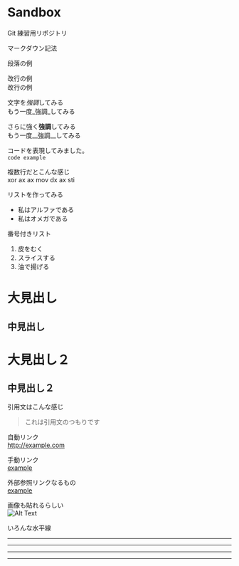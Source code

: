 # Sandbox
Git 練習用リポジトリ

マークダウン記法

段落の例

改行の例  
改行の例  

文字を*強調*してみる  
もう一度_強調_してみる  

さらに強く**強調**してみる  
もう一度__強調__してみる  

コードを表現してみました。  
`code example`

複数行だとこんな感じ  
    xor ax ax
    mov dx ax
    sti

リストを作ってみる  
* 私はアルファである
* 私はオメガである

番号付きリスト  
1. 皮をむく
2. スライスする
3. 油で揚げる


# 大見出し

## 中見出し

大見出し２
================

中見出し２
----------------

引用文はこんな感じ  
>これは引用文のつもりです

自動リンク  
<http://example.com>

手動リンク  
[example](http://example.com "example.com")

外部参照リンクなるもの  
[example][linkref]

[linkref]:http://example.com "example.com"

画像も貼れるらしい  
![Alt Text](http://example.com/image.gif)

いろんな水平線

* * *

***

- - -

--------------------------

